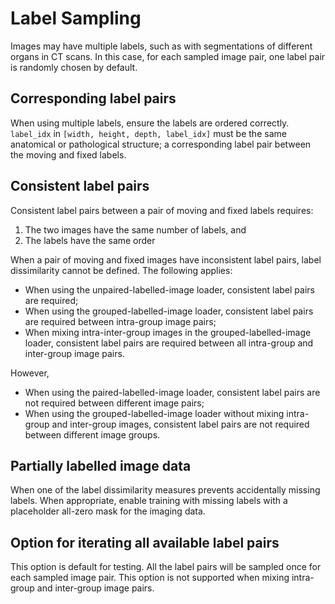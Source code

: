# Label Sampling

Images may have multiple labels, such as with segmentations of different organs in CT
scans. In this case, for each sampled image pair, one label pair is randomly chosen by
default.

## Corresponding label pairs

When using multiple labels, ensure the labels are ordered correctly. `label_idx` in
`[width, height, depth, label_idx]` must be the same anatomical or pathological
structure; a corresponding label pair between the moving and fixed labels.

## Consistent label pairs

Consistent label pairs between a pair of moving and fixed labels requires:

1. The two images have the same number of labels, and
2. The labels have the same order

When a pair of moving and fixed images have inconsistent label pairs, label
dissimilarity cannot be defined. The following applies:

- When using the unpaired-labelled-image loader, consistent label pairs are required;
- When using the grouped-labelled-image loader, consistent label pairs are required
  between intra-group image pairs;
- When mixing intra-inter-group images in the grouped-labelled-image loader, consistent
  label pairs are required between all intra-group and inter-group image pairs.

However,

- When using the paired-labelled-image loader, consistent label pairs are not required
  between different image pairs;
- When using the grouped-labelled-image loader without mixing intra-group and
  inter-group images, consistent label pairs are not required between different image
  groups.

## Partially labelled image data

When one of the label dissimilarity measures prevents accidentally missing labels. When
appropriate, enable training with missing labels with a placeholder all-zero mask for
the imaging data.

## Option for iterating all available label pairs

This option is default for testing. All the label pairs will be sampled once for each
sampled image pair. This option is not supported when mixing intra-group and inter-group
image pairs.
